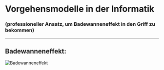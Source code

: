 # Vorgehensmodelle in der Informatik
### (professioneller Ansatz, um Badewanneneffekt in den Griff zu bekommen)

---

## Badewanneneffekt:

![Badewanneneffekt](https://www.energiestiftung.ch/files/energiestiftung/fliesstextbilder/atom/BadewannekurveAKW_2016--01.jpg)

